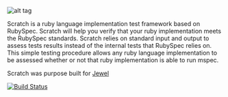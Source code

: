 ![alt tag](http://s28.postimg.org/6feubz5p7/scratchspec.png)

Scratch is a ruby language implementation test framework based on RubySpec.  Scratch will help you verify that your ruby implementation meets the RubySpec standards.  Scratch relies on standard input and output to assess tests results instead of the internal tests that RubySpec relies on.  This simple testing procedure allows any ruby language implementation to be assessed whether or not that ruby implementation is able to run mspec.

Scratch was purpose built for [Jewel](https://github.com/sotownsend/Jewel)

[![Build Status](https://travis-ci.org/rubyspec/rubyspec.png)](https://travis-ci.org/rubyspec/rubyspec)
